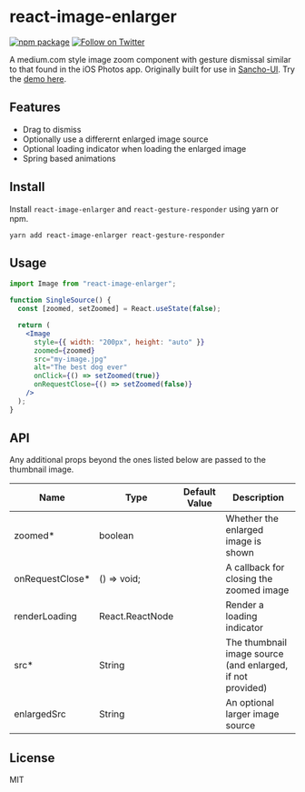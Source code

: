 # react-image-enlarger

[![npm package](https://img.shields.io/npm/v/react-image-enlarger/latest.svg)](https://www.npmjs.com/package/react-image-enlarger)
[![Follow on Twitter](https://img.shields.io/twitter/follow/benmcmahen.svg?style=social&logo=twitter)](https://twitter.com/intent/follow?screen_name=benmcmahen)

A medium.com style image zoom component with gesture dismissal similar to that found in the iOS Photos app. Originally built for use in [Sancho-UI](https://github.com/bmcmahen/sancho). Try the [demo here](https://codesandbox.io/embed/adoring-sun-dz5yj).

## Features

- Drag to dismiss
- Optionally use a differernt enlarged image source
- Optional loading indicator when loading the enlarged image
- Spring based animations

## Install

Install `react-image-enlarger` and `react-gesture-responder` using yarn or npm.

```
yarn add react-image-enlarger react-gesture-responder
```

## Usage

```jsx
import Image from "react-image-enlarger";

function SingleSource() {
  const [zoomed, setZoomed] = React.useState(false);

  return (
    <Image
      style={{ width: "200px", height: "auto" }}
      zoomed={zoomed}
      src="my-image.jpg"
      alt="The best dog ever"
      onClick={() => setZoomed(true)}
      onRequestClose={() => setZoomed(false)}
    />
  );
}
```

## API

Any additional props beyond the ones listed below are passed to the thumbnail image.

| Name             | Type            | Default Value | Description                                                |
| ---------------- | --------------- | ------------- | ---------------------------------------------------------- |
| zoomed\*         | boolean         |               | Whether the enlarged image is shown                        |
| onRequestClose\* | () => void;     |               | A callback for closing the zoomed image                    |
| renderLoading    | React.ReactNode |               | Render a loading indicator                                 |
| src\*            | String          |               | The thumbnail image source (and enlarged, if not provided) |
| enlargedSrc      | String          |               | An optional larger image source                            |

## License

MIT
